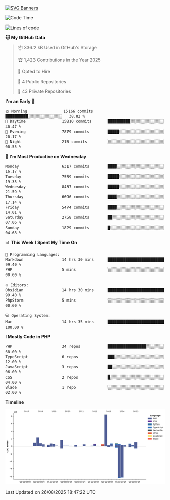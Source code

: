 [![SVG Banners](https://svg-banners.vercel.app/api?type=glitch&text1=Gere_Lajos%F0%9F%92%BB&width=800&height=400)](https://github.com/Akshay090/svg-banners)

<!--START_SECTION:waka-->
![Code Time](http://img.shields.io/badge/Code%20Time-2%2C801%20hrs%2035%20mins-blue)

![Lines of code](https://img.shields.io/badge/From%20Hello%20World%20I%27ve%20Written-22.5%20million%20lines%20of%20code-blue)

**🐱 My GitHub Data** 

> 📦 336.2 kB Used in GitHub's Storage 
 > 
> 🏆 1,423 Contributions in the Year 2025
 > 
> 💼 Opted to Hire
 > 
> 📜 4 Public Repositories 
 > 
> 🔑 43 Private Repositories 
 > 
**I'm an Early 🐤** 

```text
🌞 Morning                15166 commits       ██████████░░░░░░░░░░░░░░░   38.82 % 
🌆 Daytime                15810 commits       ██████████░░░░░░░░░░░░░░░   40.47 % 
🌃 Evening                7879 commits        █████░░░░░░░░░░░░░░░░░░░░   20.17 % 
🌙 Night                  215 commits         ░░░░░░░░░░░░░░░░░░░░░░░░░   00.55 % 
```
📅 **I'm Most Productive on Wednesday** 

```text
Monday                   6317 commits        ████░░░░░░░░░░░░░░░░░░░░░   16.17 % 
Tuesday                  7559 commits        █████░░░░░░░░░░░░░░░░░░░░   19.35 % 
Wednesday                8437 commits        █████░░░░░░░░░░░░░░░░░░░░   21.59 % 
Thursday                 6696 commits        ████░░░░░░░░░░░░░░░░░░░░░   17.14 % 
Friday                   5474 commits        ████░░░░░░░░░░░░░░░░░░░░░   14.01 % 
Saturday                 2758 commits        ██░░░░░░░░░░░░░░░░░░░░░░░   07.06 % 
Sunday                   1829 commits        █░░░░░░░░░░░░░░░░░░░░░░░░   04.68 % 
```


📊 **This Week I Spent My Time On** 

```text
💬 Programming Languages: 
Markdown                 14 hrs 30 mins      █████████████████████████   99.40 % 
PHP                      5 mins              ░░░░░░░░░░░░░░░░░░░░░░░░░   00.60 % 

🔥 Editors: 
Obsidian                 14 hrs 30 mins      █████████████████████████   99.40 % 
PhpStorm                 5 mins              ░░░░░░░░░░░░░░░░░░░░░░░░░   00.60 % 

💻 Operating System: 
Mac                      14 hrs 35 mins      █████████████████████████   100.00 % 
```

**I Mostly Code in PHP** 

```text
PHP                      34 repos            █████████████████░░░░░░░░   68.00 % 
TypeScript               6 repos             ███░░░░░░░░░░░░░░░░░░░░░░   12.00 % 
JavaScript               3 repos             ██░░░░░░░░░░░░░░░░░░░░░░░   06.00 % 
CSS                      2 repos             █░░░░░░░░░░░░░░░░░░░░░░░░   04.00 % 
Blade                    1 repo              ░░░░░░░░░░░░░░░░░░░░░░░░░   02.00 % 
```



**Timeline**

![Lines of Code chart](https://raw.githubusercontent.com/gere-lajos/gere-lajos/main/assets/bar_graph.png)


 Last Updated on 26/08/2025 18:47:22 UTC
<!--END_SECTION:waka-->
